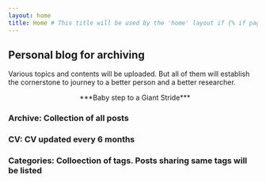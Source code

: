 ```yaml
---
layout: home
title: Home # This title will be used by the 'home' layout if {% if page.title %} is present
---
```


## Personal blog for archiving
Various topics and contents will be uploaded. But all of them will establish the cornerstone to journey to a better person and a better researcher. 

<div align="center" markdown="1">
  ***Baby step to a Giant Stride***
</div>

### Archive: Collection of all posts

### CV: CV updated every 6 months

### Categories: Colloection of tags. Posts sharing same tags will be listed


